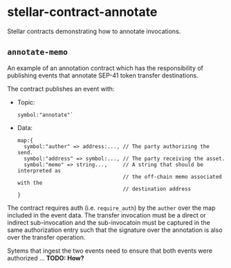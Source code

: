# stellar-contract-annotate
Stellar contracts demonstrating how to annotate invocations.

## `annotate-memo`

An example of an annotation contract which has the responsibility of publishing
events that annotate SEP-41 token transfer destinations.

The contract publishes an event with:
- Topic:
  ```
  symbol:"annotate"`
  ```
- Data:
  ```
  map:{
    symbol:"auther" => address:..., // The party authorizing the send.
    symbol:"address" => symbol:..., // The party receiving the asset.
    symbol:"memo" => string...,     // A string that should be interpreted as
                                    // the off-chain memo associated with the
                                    // destination address
  }
  ```

The contract requires auth (i.e. `require_auth`) by the `auther` over the map
included in the event data. The transfer invocation must be a direct or indirect
sub-invocation and the sub-invocatoin must be captured in the same authorization
entry such that the signature over the annotation is also over the transfer
operation.

Sytems that ingest the two events need to ensure that both events were authorized ... **TODO: How?**
